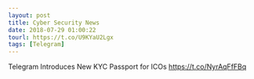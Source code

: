 ```yaml
---
layout: post
title: Cyber Security News
date: 2018-07-29 01:00:22
tourl: https://t.co/U9KYaU2Lgx
tags: [Telegram]
---
```

Telegram Introduces New KYC Passport for ICOs https://t.co/NyrAqFfFBq